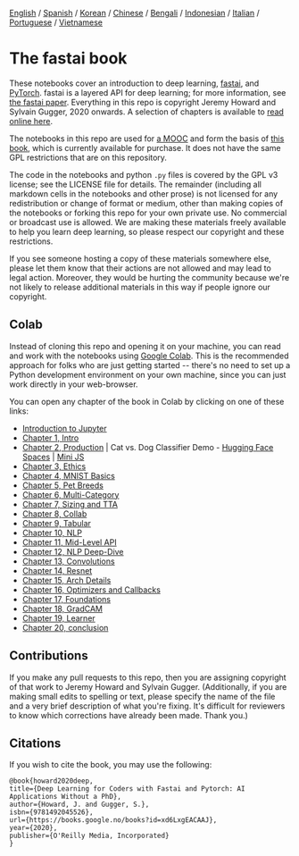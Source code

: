 [English](./README.md) / [Spanish](./README_es.md) / [Korean](./README_ko.md) / [Chinese](./README_zh.md) / [Bengali](./README_bn.md) / [Indonesian](./README_id.md) / [Italian](./README_it.md) / [Portuguese](./README_pt.md) / [Vietnamese](./README_vn.md)

# The fastai book

These notebooks cover an introduction to deep learning, [fastai](https://docs.fast.ai/), and [PyTorch](https://pytorch.org/). fastai is a layered API for deep learning; for more information, see [the fastai paper](https://www.mdpi.com/2078-2489/11/2/108). Everything in this repo is copyright Jeremy Howard and Sylvain Gugger, 2020 onwards. A selection of chapters is available to [read online here](https://fastai.github.io/fastbook2e/).

The notebooks in this repo are used for [a MOOC](https://course.fast.ai) and form the basis of [this book](https://www.amazon.com/Deep-Learning-Coders-fastai-PyTorch/dp/1492045527), which is currently available for purchase. It does not have the same GPL restrictions that are on this repository.

The code in the notebooks and python `.py` files is covered by the GPL v3 license; see the LICENSE file for details. The remainder (including all markdown cells in the notebooks and other prose) is not licensed for any redistribution or change of format or medium, other than making copies of the notebooks or forking this repo for your own private use. No commercial or broadcast use is allowed. We are making these materials freely available to help you learn deep learning, so please respect our copyright and these restrictions.

If you see someone hosting a copy of these materials somewhere else, please let them know that their actions are not allowed and may lead to legal action. Moreover, they would be hurting the community because we're not likely to release additional materials in this way if people ignore our copyright.

## Colab

Instead of cloning this repo and opening it on your machine, you can read and work with the notebooks using [Google Colab](https://research.google.com/colaboratory/). This is the recommended approach for folks who are just getting started -- there's no need to set up a Python development environment on your own machine, since you can just work directly in your web-browser.

You can open any chapter of the book in Colab by clicking on one of these links: 
- [Introduction to Jupyter](https://colab.research.google.com/github/prasanth-ntu/fastai-fastbook/blob/master/app_jupyter.ipynb) 
- [Chapter 1, Intro](https://colab.research.google.com/github/fastai/fastbook/blob/master/01_intro.ipynb) 
- [Chapter 2, Production](https://colab.research.google.com/github/fastai/fastbook/blob/master/02_production.ipynb) | Cat vs. Dog Classifier Demo - [Hugging Face Spaces](https://huggingface.co/spaces/prasanthntu/dog-vs-cat-classifier/tree/main) | [Mini JS](https://github.com/prasanth-ntu/tinypets.git)
- [Chapter 3, Ethics](https://colab.research.google.com/github/fastai/fastbook/blob/master/03_ethics.ipynb) 
- [Chapter 4, MNIST Basics](https://colab.research.google.com/github/fastai/fastbook/blob/master/04_mnist_basics.ipynb) 
- [Chapter 5, Pet Breeds](https://colab.research.google.com/github/fastai/fastbook/blob/master/05_pet_breeds.ipynb) 
- [Chapter 6, Multi-Category](https://colab.research.google.com/github/fastai/fastbook/blob/master/06_multicat.ipynb) 
- [Chapter 7, Sizing and TTA](https://colab.research.google.com/github/fastai/fastbook/blob/master/07_sizing_and_tta.ipynb) 
- [Chapter 8, Collab](https://colab.research.google.com/github/fastai/fastbook/blob/master/08_collab.ipynb) 
- [Chapter 9, Tabular](https://colab.research.google.com/github/fastai/fastbook/blob/master/09_tabular.ipynb) 
- [Chapter 10, NLP](https://colab.research.google.com/github/fastai/fastbook/blob/master/10_nlp.ipynb) 
- [Chapter 11, Mid-Level API](https://colab.research.google.com/github/fastai/fastbook/blob/master/11_midlevel_data.ipynb) 
- [Chapter 12, NLP Deep-Dive](https://colab.research.google.com/github/fastai/fastbook/blob/master/12_nlp_dive.ipynb) 
- [Chapter 13, Convolutions](https://colab.research.google.com/github/fastai/fastbook/blob/master/13_convolutions.ipynb) 
- [Chapter 14, Resnet](https://colab.research.google.com/github/fastai/fastbook/blob/master/14_resnet.ipynb) 
- [Chapter 15, Arch Details](https://colab.research.google.com/github/fastai/fastbook/blob/master/15_arch_details.ipynb) 
- [Chapter 16, Optimizers and Callbacks](https://colab.research.google.com/github/fastai/fastbook/blob/master/16_accel_sgd.ipynb) 
- [Chapter 17, Foundations](https://colab.research.google.com/github/fastai/fastbook/blob/master/17_foundations.ipynb) 
- [Chapter 18, GradCAM](https://colab.research.google.com/github/fastai/fastbook/blob/master/18_CAM.ipynb) 
- [Chapter 19, Learner](https://colab.research.google.com/github/fastai/fastbook/blob/master/19_learner.ipynb)
-  [Chapter 20, conclusion](https://colab.research.google.com/github/fastai/fastbook/blob/master/20_conclusion.ipynb)


## Contributions

If you make any pull requests to this repo, then you are assigning copyright of that work to Jeremy Howard and Sylvain Gugger. (Additionally, if you are making small edits to spelling or text, please specify the name of the file and a very brief description of what you're fixing. It's difficult for reviewers to know which corrections have already been made. Thank you.)

## Citations

If you wish to cite the book, you may use the following:

```
@book{howard2020deep,
title={Deep Learning for Coders with Fastai and Pytorch: AI Applications Without a PhD},
author={Howard, J. and Gugger, S.},
isbn={9781492045526},
url={https://books.google.no/books?id=xd6LxgEACAAJ},
year={2020},
publisher={O'Reilly Media, Incorporated}
}
```

